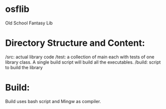 # osflib
Old School Fantasy Lib

# Directory Structure and Content:

/src: actual library code
/test: a collection of main each with tests of one library class. A single build script will build all the executables.
/build: script to build the library

# Build:

Build uses bash script and Mingw as compiler.
